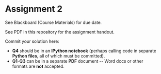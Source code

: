 # Assignment 2

See Blackboard (Course Materials) for due date.

See PDF in this repository for the assignment handout.

Commit your solution here:

* **Q4** should be in an **IPython notebook** (perhaps calling code in separate **Python files**, all of which must be committed). 
* **Q1-Q3** can be in a separate **PDF** document -- Word docs or other formats are **not** accepted.
